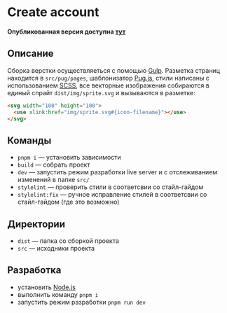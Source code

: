 # Create account

**Опубликованная версия доступна [тут](https://dreadwood-rx4route.netlify.app/)**

## Описание

Сборка верстки осуществляеться с помощью [Gulp](https://gulpjs.com). Разметка страниц находится в  `src/pug/pages`, шаблонизатор [Pug.js](https://pugjs.org), стили написаны с использованием [SCSS](https://sass-lang.com/), все векторные изображения собираются в единый спрайт `dist/img/sprite.svg` и вызываются в разметке:

```html
<svg width="100" height="100">
  <use xlink:href="img/sprite.svg#{icon-filename}"></use>
</svg>
```

## Команды

- `pnpm i` — установить зависимости
- `build` — собрать проект
- `dev` — запустить режим разработки live server и с отслеживанием изменений в папке `src/`
- `stylelint` — проверить стили в соответсвии со стайл-гайдом
- `stylelint:fix` — ручное исправление стилей в соответсвии со стайл-гайдом (где это возможно)

## Директории

- `dist` — папка со сборкой проекта
- `src` — исходники проекта

## Разработка

- установить [Node.js](https://nodejs.org/en)
- выполнить команду `pnpm i`
- запустить режим разработки `pnpm run dev`
